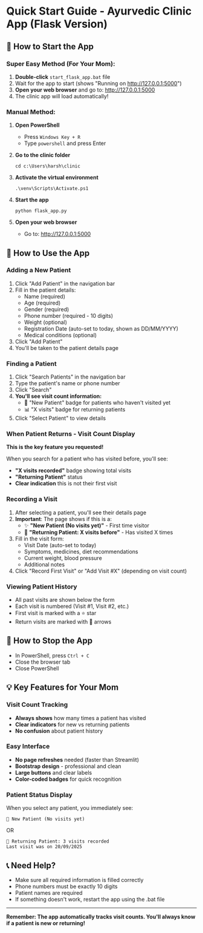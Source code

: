 # Quick Start Guide - Ayurvedic Clinic App (Flask Version)

## 🚀 How to Start the App

### Super Easy Method (For Your Mom):
1. **Double-click** `start_flask_app.bat` file
2. Wait for the app to start (shows "Running on http://127.0.0.1:5000")
3. **Open your web browser** and go to: http://127.0.0.1:5000
4. The clinic app will load automatically!

### Manual Method:
1. **Open PowerShell**
   - Press `Windows Key + R`
   - Type `powershell` and press Enter

2. **Go to the clinic folder**
   ```
   cd c:\Users\harsh\clinic
   ```

3. **Activate the virtual environment**
   ```
   .\venv\Scripts\Activate.ps1
   ```

4. **Start the app**
   ```
   python flask_app.py
   ```

5. **Open your web browser**
   - Go to: http://127.0.0.1:5000

## 📱 How to Use the App

### Adding a New Patient
1. Click "Add Patient" in the navigation bar
2. Fill in the patient details:
   - Name (required)
   - Age (required) 
   - Gender (required)
   - Phone number (required - 10 digits)
   - Weight (optional)
   - Registration Date (auto-set to today, shown as DD/MM/YYYY)
   - Medical conditions (optional)
3. Click "Add Patient"
4. You'll be taken to the patient details page

### Finding a Patient
1. Click "Search Patients" in the navigation bar
2. Type the patient's name or phone number
3. Click "Search" 
4. **You'll see visit count information:**
   - 🌟 "New Patient" badge for patients who haven't visited yet
   - 📊 "X visits" badge for returning patients
5. Click "Select Patient" to view details

### When Patient Returns - Visit Count Display
**This is the key feature you requested!**

When you search for a patient who has visited before, you'll see:
- **"X visits recorded"** badge showing total visits
- **"Returning Patient"** status
- **Clear indication** this is not their first visit

### Recording a Visit
1. After selecting a patient, you'll see their details page
2. **Important**: The page shows if this is a:
   - ✨ **"New Patient (No visits yet)"** - First time visitor
   - 🔄 **"Returning Patient: X visits before"** - Has visited X times
3. Fill in the visit form:
   - Visit Date (auto-set to today)
   - Symptoms, medicines, diet recommendations
   - Current weight, blood pressure
   - Additional notes
4. Click "Record First Visit" or "Add Visit #X" (depending on visit count)

### Viewing Patient History
- All past visits are shown below the form
- Each visit is numbered (Visit #1, Visit #2, etc.)
- First visit is marked with a ⭐ star
- Return visits are marked with 🔄 arrows

## 🛑 How to Stop the App

- In PowerShell, press `Ctrl + C`
- Close the browser tab
- Close PowerShell

## 💡 Key Features for Your Mom

### Visit Count Tracking
- **Always shows** how many times a patient has visited
- **Clear indicators** for new vs returning patients
- **No confusion** about patient history

### Easy Interface
- **No page refreshes** needed (faster than Streamlit)
- **Bootstrap design** - professional and clean
- **Large buttons** and clear labels
- **Color-coded badges** for quick recognition

### Patient Status Display
When you select any patient, you immediately see:
```
🌟 New Patient (No visits yet)
```
OR
```
🔄 Returning Patient: 3 visits recorded
Last visit was on 20/09/2025
```

## 📞 Need Help?

- Make sure all required information is filled correctly
- Phone numbers must be exactly 10 digits
- Patient names are required
- If something doesn't work, restart the app using the .bat file

---
**Remember: The app automatically tracks visit counts. You'll always know if a patient is new or returning!**